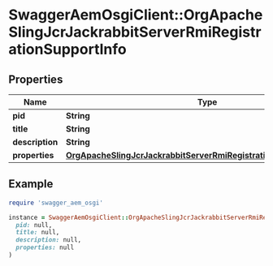 # SwaggerAemOsgiClient::OrgApacheSlingJcrJackrabbitServerRmiRegistrationSupportInfo

## Properties

| Name | Type | Description | Notes |
| ---- | ---- | ----------- | ----- |
| **pid** | **String** |  | [optional] |
| **title** | **String** |  | [optional] |
| **description** | **String** |  | [optional] |
| **properties** | [**OrgApacheSlingJcrJackrabbitServerRmiRegistrationSupportProperties**](OrgApacheSlingJcrJackrabbitServerRmiRegistrationSupportProperties.md) |  | [optional] |

## Example

```ruby
require 'swagger_aem_osgi'

instance = SwaggerAemOsgiClient::OrgApacheSlingJcrJackrabbitServerRmiRegistrationSupportInfo.new(
  pid: null,
  title: null,
  description: null,
  properties: null
)
```

